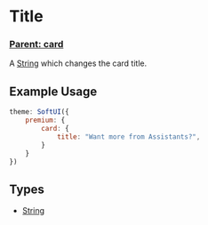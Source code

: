# Title
### **[Parent: card](/docs/premium/card/)**

A [String](https://developer.mozilla.org/en-US/docs/Web/JavaScript/Reference/Global_Objects/String) which changes the card title.

## Example Usage
```js
theme: SoftUI({
    premium: {
        card: {
            title: "Want more from Assistants?",
        }
    }
})
```

## Types
- [String](https://developer.mozilla.org/en-US/docs/Web/JavaScript/Reference/Global_Objects/String)